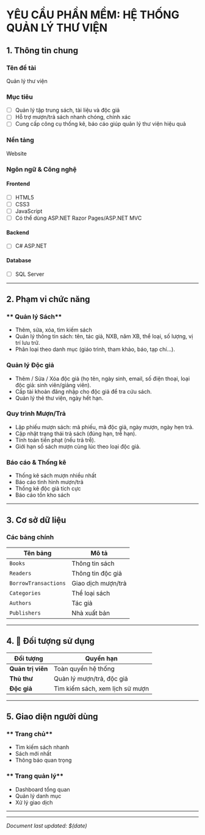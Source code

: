 #  YÊU CẦU PHẦN MỀM: HỆ THỐNG QUẢN LÝ THƯ VIỆN

## 1. Thông tin chung

### Tên đề tài 
Quản lý thư viện

### **Mục tiêu**
- [ ] Quản lý tập trung sách, tài liệu và độc giả
- [ ] Hỗ trợ mượn/trả sách nhanh chóng, chính xác
- [ ] Cung cấp công cụ thống kê, báo cáo giúp quản lý thư viện hiệu quả

### **Nền tảng** 
Website

### **Ngôn ngữ & Công nghệ**

#### Frontend
- [ ] HTML5
- [ ] CSS3
- [ ] JavaScript
- [ ] Có thể dùng ASP.NET Razor Pages/ASP.NET MVC

#### Backend
- [ ] C# ASP.NET

####  Database
- [ ] SQL Server

---

## 2. Phạm vi chức năng

### ** Quản lý Sách**
- Thêm, sửa, xóa, tìm kiếm sách
- Quản lý thông tin sách: tên, tác giả, NXB, năm XB, thể loại, số lượng, vị trí lưu trữ.
- Phân loại theo danh mục (giáo trình, tham khảo, báo, tạp chí...).

### Quản lý Độc giả
- Thêm / Sửa / Xóa độc giả (họ tên, ngày sinh, email, số điện thoại, loại độc giả: sinh viên/giảng viên).
- Cấp tài khoản đăng nhập cho độc giả để tra cứu sách.
- Quản lý thẻ thư viện, ngày hết hạn.

### Quy trình Mượn/Trả
- Lập phiếu mượn sách: mã phiếu, mã độc giả, ngày mượn, ngày hẹn trả.
- Cập nhật trạng thái trả sách (đúng hạn, trễ hạn).
- Tính toán tiền phạt (nếu trả trễ).
- Giới hạn số sách mượn cùng lúc theo loại độc giả.


### Báo cáo & Thống kê
- Thống kê sách mượn nhiều nhất
- Báo cáo tình hình mượn/trả
- Thống kê độc giả tích cực
- Báo cáo tồn kho sách

---

## 3.  Cơ sở dữ liệu

### **Các bảng chính**
| Tên bảng | Mô tả |
|----------|--------|
| `Books` | Thông tin sách |
| `Readers` | Thông tin độc giả |
| `BorrowTransactions` | Giao dịch mượn/trả |
| `Categories` | Thể loại sách |
| `Authors` | Tác giả |
| `Publishers` | Nhà xuất bản |

---

## 4. 👥 Đối tượng sử dụng

| Đối tượng | Quyền hạn |
|-----------|-----------|
| **Quản trị viên** | Toàn quyền hệ thống |
| **Thủ thư** | Quản lý mượn/trả, độc giả |
| **Độc giả** | Tìm kiếm sách, xem lịch sử mượn |

---

## 5.  Giao diện người dùng

### ** Trang chủ**
- Tìm kiếm sách nhanh
- Sách mới nhất
- Thông báo quan trọng

### ** Trang quản lý**
- Dashboard tổng quan
- Quản lý danh mục
- Xử lý giao dịch

---


---

*Document last updated: $(date)*

